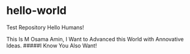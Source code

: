 # hello-world
Test Repository
Hello Humans!

This Is M Osama Amin, I Want to Advanced this World with Annovative Ideas.
#####I Know You Also Want!
